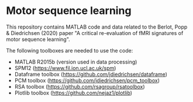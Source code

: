 # Motor sequence learning

This repository contains MATLAB code and data related to the Berlot, Popp & Diedrichsen (2020) paper "A critical re-evaluation of fMRI signatures of motor sequence learning". 



The following toolboxes are needed to use the code:

- MATLAB R2015b (version used in data processing)
- SPM12 (https://www.fil.ion.ucl.ac.uk/spm)
- Dataframe toolbox (https://github.com/jdiedrichsen/dataframe)
- PCM toolbox (https://github.com/jdiedrichsen/pcm_toolbox)
- RSA toolbox (https://github.com/rsagroup/rsatoolbox)
- Plotlib toolbox (https://github.com/nejaz1/plotlib)

